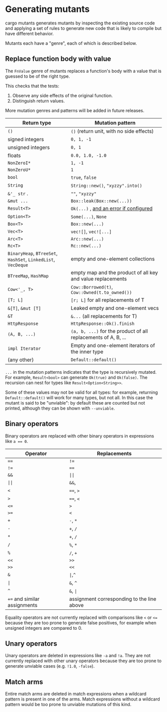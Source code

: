 # Generating mutants

cargo mutants generates mutants by inspecting the existing
source code and applying a set of rules to generate new code
that is likely to compile but have different behavior.

Mutants each have a "genre", each of which is described below.

## Replace function body with value

The `FnValue` genre of mutants replaces a function's body with a value that is guessed to be of the right type.

This checks that the tests:

1. Observe any side effects of the original function.
2. Distinguish return values.

More mutation genres and patterns will be added in future releases.

| Return type       | Mutation pattern |
| ----------------- | ---------------- |
| `()`              | `()` (return unit, with no side effects) |
| signed integers   | `0, 1, -1`    |
| unsigned integers | `0, 1`      |
| floats            | `0.0, 1.0, -1.0`                                        |
| `NonZeroI*`       | `1, -1`     |
| `NonZeroU*`       | `1`         |
| `bool`            | `true`, `false` |
| `String`          | `String::new()`, `"xyzzy".into()` |
| `&'_ str` .       | `""`, `"xyzzy"` |
| `&mut ...`        | `Box::leak(Box::new(...))` |
| `Result<T>`       | `Ok(...)` , [and an error if configured](error-values.md) |
| `Option<T>`       | `Some(...)`, `None` |
| `Box<T>`          | `Box::new(...)`                                            |
| `Vec<T>`          | `vec![]`, `vec![...]`                                      |
| `Arc<T>`          | `Arc::new(...)`                                            |
| `Rc<T>`           | `Rc::new(...)`                                             |
| `BinaryHeap`, `BTreeSet`, `HashSet`, `LinkedList`, `VecDeque` | empty and one-element collections |
| `BTreeMap`, `HashMap` | empty map and the product of all key and value replacements |
| `Cow<'_, T>`      | `Cow::Borrowed(t)`, `Cow::Owned(t.to_owned())`             |
| `[T; L]`          | `[r; L]` for all replacements of T                         |
| `&[T]`, `&mut [T]`| Leaked empty and one-element vecs                          |
| `&T`              | `&...` (all replacements for T)                            |
| `HttpResponse`    | `HttpResponse::Ok().finish`                                |
| `(A, B, ...)`     | `(a, b, ...)` for the product of all replacements of A, B, ... |
| `impl Iterator`   | Empty and one-element iterators of the inner type           |
| (any other)       | `Default::default()`                                       |

`...` in the mutation patterns indicates that the type is recursively mutated.
 For example, `Result<bool>` can generate `Ok(true)` and `Ok(false)`.
The recursion can nest for types like `Result<Option<String>>`.

Some of these values may not be valid for all types: for example, returning
`Default::default()` will work for many types, but not all. In this case the
mutant is said to be "unviable": by default these are counted but not printed,
although they can be shown with `--unviable`.

## Binary operators

Binary operators are replaced with other binary operators in expressions
like `a == 0`.

| Operator | Replacements       |
| -------- | ------------------ |
| `==`     | `!=`               |
| `!=`     | `==`               |
| `&&`     | `\|\|`             |
| `\|\|`   | `&&`,              |
| `<`      | `==`, `>`          |
| `>`      | `==`, `<`          |
| `<=`     | `>`                |
| `>=`     | `<`                |
| `+`      | `-`, `*`           |
| `-`      | `+`, `/`           |
| `*`      | `+`, `/`           |
| `/`      | `%`, `*`           |
| `%`      | `/`, `+`           |
| `<<`     | `>>`               |
| `>>`     | `<<`               |
| `&`      | `\|`,`^`           |
| `\|`     | `&`, `^`           |
| `^`      | `&`, `\|`          |
| `+=` and similar assignments | assignment corresponding to the line above |

Equality operators are not currently replaced with comparisons like `<` or `<=`
because they are
too prone to generate false positives, for example when unsigned integers are compared to 0.

## Unary operators

Unary operators are deleted in expressions like `-a` and `!a`.
They are not currently replaced with other unary operators because they are too prone to
generate unviable cases (e.g. `!1.0`, `-false`).

## Match arms

Entire match arms are deleted in match expressions when a wildcard pattern is present in one of the arms.
Match expressions without a wildcard pattern would be too prone to unviable mutations of this kind.
